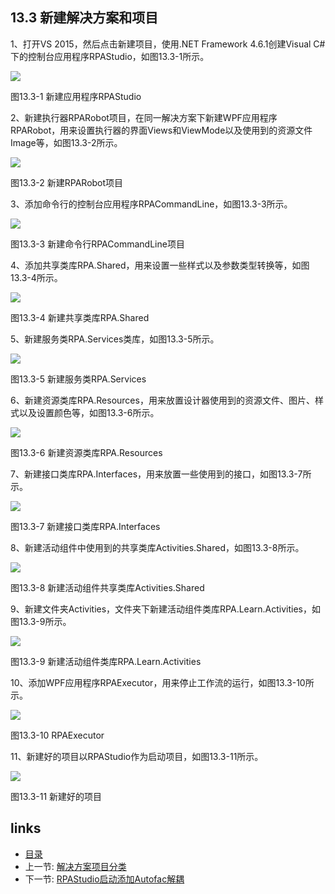 ## 13.3 新建解决方案和项目

1、打开VS 2015，然后点击新建项目，使用.NET Framework 4.6.1创建Visual C#下的控制台应用程序RPAStudio，如图13.3-1所示。

![](images/13.3-1.png)

图13.3-1 新建应用程序RPAStudio

2、新建执行器RPARobot项目，在同一解决方案下新建WPF应用程序RPARobot，用来设置执行器的界面Views和ViewMode以及使用到的资源文件Image等，如图13.3-2所示。

![](images/13.3-2.png)

图13.3-2 新建RPARobot项目

3、添加命令行的控制台应用程序RPACommandLine，如图13.3-3所示。

![](images/13.3-3.png)

图13.3-3 新建命令行RPACommandLine项目

4、添加共享类库RPA.Shared，用来设置一些样式以及参数类型转换等，如图13.3-4所示。

![](images/13.3-4.png)

图13.3-4 新建共享类库RPA.Shared

5、新建服务类RPA.Services类库，如图13.3-5所示。

![](images/13.3-5.png)

图13.3-5 新建服务类RPA.Services

6、新建资源类库RPA.Resources，用来放置设计器使用到的资源文件、图片、样式以及设置颜色等，如图13.3-6所示。

![](images/13.3-6.png)

图13.3-6 新建资源类库RPA.Resources

7、新建接口类库RPA.Interfaces，用来放置一些使用到的接口，如图13.3-7所示。

![](images/13.3-7.png)

图13.3-7 新建接口类库RPA.Interfaces

8、新建活动组件中使用到的共享类库Activities.Shared，如图13.3-8所示。

![](images/13.3-8.png)

图13.3-8 新建活动组件共享类库Activities.Shared

9、新建文件夹Activities，文件夹下新建活动组件类库RPA.Learn.Activities，如图13.3-9所示。

![](images/13.3-9.png)

图13.3-9 新建活动组件类库RPA.Learn.Activities

10、添加WPF应用程序RPAExecutor，用来停止工作流的运行，如图13.3-10所示。

![](images/13.3-10.png)

图13.3-10 RPAExecutor

11、新建好的项目以RPAStudio作为启动项目，如图13.3-11所示。

![](images/13.3-11.png)

图13.3-11 新建好的项目

## links
   * [目录](<preface.md>)
   * 上一节: [解决方案项目分类](<13.2.md>)
   * 下一节: [RPAStudio启动添加Autofac解耦](<13.4.1.md>)